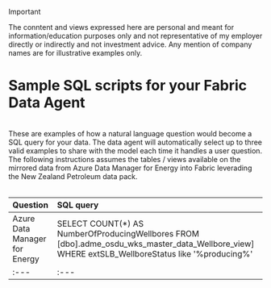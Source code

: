 > [!IMPORTANT]  
> The conntent and views expressed here are personal and meant for information/education purposes only and not representative of my employer directly or indirectly and not investment advice. Any mention of company names are for illustrative examples only.
> 
# Sample SQL scripts for your Fabric Data Agent
<br>
These are examples of how a natural language question would become a SQL query for your data. The data agent will automatically select up to three valid examples to share with the model each time it handles a user question. The following instructions assumes the tables / views available on the mirrored data from Azure Data Manager for Energy into Fabric leverading the New Zealand Petroleum data pack.
<br><br>

| Question                                                                          | SQL query |
|:---                                                                               |:---       |
| Azure Data Manager for Energy                                                 |  SELECT COUNT(*) AS NumberOfProducingWellbores FROM [dbo].adme_osdu_wks_master_data_Wellbore_view] WHERE extSLB_WellboreStatus like '%producing%'         |
|:---                                                                               |:---       |
